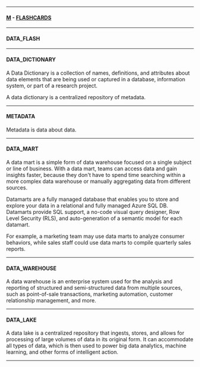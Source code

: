 
---

#### [M](https://github.com/ttltrk/TTT/blob/master/menu.md) - [FLASHCARDS](https://github.com/ttltrk/TTT/tree/master/FLASHCARDS/FLASHCARDS.md)

---

#### DATA_FLASH

---

#### DATA_DICTIONARY

A Data Dictionary is a collection of names, definitions, and attributes about data elements that are being used or captured in a database, information system, or part of a research project.

A data dictionary is a centralized repository of metadata.

---

#### METADATA

Metadata is data about data.

---

#### DATA_MART

A data mart is a simple form of data warehouse focused on a single subject or line of business. With a data mart, teams can access data and gain insights faster, because they don't have to spend time searching within a more complex data warehouse or manually aggregating data from different sources.

Datamarts are a fully managed database that enables you to store and explore your data in a relational and fully managed Azure SQL DB. Datamarts provide SQL support, a no-code visual query designer, Row Level Security (RLS), and auto-generation of a semantic model for each datamart.

For example, a marketing team may use data marts to analyze consumer behaviors, while sales staff could use data marts to compile quarterly sales reports.

---

#### DATA_WAREHOUSE

A data warehouse is an enterprise system used for the analysis and reporting of structured and semi-structured data from multiple sources, such as point-of-sale transactions, marketing automation, customer relationship management, and more. 

---

#### DATA_LAKE

A data lake is a centralized repository that ingests, stores, and allows for processing of large volumes of data in its original form. It can accommodate all types of data, which is then used to power big data analytics, machine learning, and other forms of intelligent action.

---